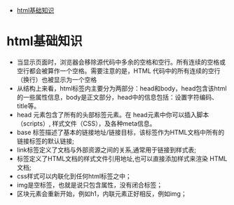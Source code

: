 <!-- TOC -->

- [html基础知识](#html基础知识)

<!-- /TOC -->
# html基础知识
* 当显示页面时，浏览器会移除源代码中多余的空格和空行。所有连续的空格或空行都会被算作一个空格。需要注意的是，HTML 代码中的所有连续的空行（换行）也被显示为一个空格
* 从结构上来看，html标签内主要分为两部分：head和body，head包含该html的一些属性信息，body是正文部分，head中的信息包括：设置字符编码、title等。
* head 元素包含了所有的头部标签元素。在 head元素中你可以插入脚本（scripts）, 样式文件（CSS），及各种meta信息。
* base 标签描述了基本的链接地址/链接目标，该标签作为HTML文档中所有的链接标签的默认链接;
* link标签定义了文档与外部资源之间的关系,通常用于链接到样式表;
* 标签定义了HTML文档的样式文件引用地址,也可以直接添加样式来渲染 HTML 文档;
* css样式可以内联化到任何html标签之中；
* img是空标签，也就是说只包含属性，没有闭合标签；
* 区块元素会重新开始，例如h1，内联元素正好相反，例如img；




